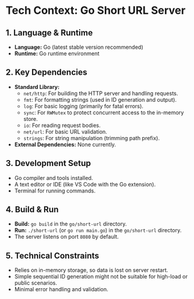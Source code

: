 # Tech Context: Go Short URL Server

## 1. Language & Runtime

- **Language:** Go (latest stable version recommended)
- **Runtime:** Go runtime environment

## 2. Key Dependencies

- **Standard Library:**
  - `net/http`: For building the HTTP server and handling requests.
  - `fmt`: For formatting strings (used in ID generation and output).
  - `log`: For basic logging (primarily for fatal errors).
  - `sync`: For `RWMutex` to protect concurrent access to the in-memory store.
  - `io`: For reading request bodies.
  - `net/url`: For basic URL validation.
  - `strings`: For string manipulation (trimming path prefix).
- **External Dependencies:** None currently.

## 3. Development Setup

- Go compiler and tools installed.
- A text editor or IDE (like VS Code with the Go extension).
- Terminal for running commands.

## 4. Build & Run

- **Build:** `go build` in the `go/short-url` directory.
- **Run:** `./short-url` (or `go run main.go`) in the `go/short-url` directory.
- The server listens on port `8080` by default.

## 5. Technical Constraints

- Relies on in-memory storage, so data is lost on server restart.
- Simple sequential ID generation might not be suitable for high-load or public scenarios.
- Minimal error handling and validation.
